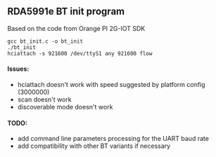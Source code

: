 ## RDA5991e BT init program

Based on the code from Orange PI 2G-IOT SDK

```
gcc bt_init.c -o bt_init
./bt_init
hciattach -s 921600 /dev/ttyS1 any 921600 flow
```

#### Issues:

- hciattach doesn't work with speed suggested by platform config (3000000)
- scan doesn't work
- discoverable mode doesn't work

#### TODO:

- add command line parameters processing for the UART baud rate
- add compatibility with other BT variants if necessary
